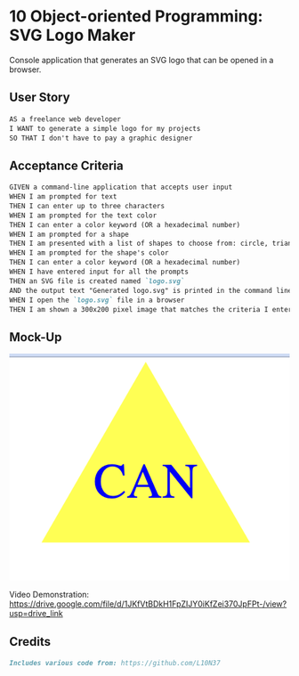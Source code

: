 # 10 Object-oriented Programming: SVG Logo Maker

Console application that generates an SVG logo that can be opened in a browser.

## User Story

```md
AS a freelance web developer
I WANT to generate a simple logo for my projects
SO THAT I don't have to pay a graphic designer
```

## Acceptance Criteria

```md
GIVEN a command-line application that accepts user input
WHEN I am prompted for text
THEN I can enter up to three characters
WHEN I am prompted for the text color
THEN I can enter a color keyword (OR a hexadecimal number)
WHEN I am prompted for a shape
THEN I am presented with a list of shapes to choose from: circle, triangle, and square
WHEN I am prompted for the shape's color
THEN I can enter a color keyword (OR a hexadecimal number)
WHEN I have entered input for all the prompts
THEN an SVG file is created named `logo.svg`
AND the output text "Generated logo.svg" is printed in the command line
WHEN I open the `logo.svg` file in a browser
THEN I am shown a 300x200 pixel image that matches the criteria I entered
```

## Mock-Up

<img src=images/example.png>

Video Demonstration: https://drive.google.com/file/d/1JKfVtBDkH1FpZIJY0iKfZei370JpFPt-/view?usp=drive_link

## Credits

```md
Includes various code from: https://github.com/L10N37